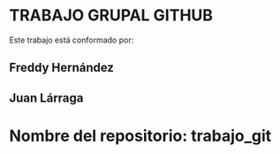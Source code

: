 # TRABAJO GRUPAL GITHUB

Este trabajo está conformado por:
## Freddy Hernández
## Juan Lárraga



# Nombre del repositorio: trabajo_git
